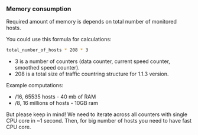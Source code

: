 ### Memory consumption

Required amount of memory is depends on total number of monitored hosts.

You could use this formula for calculations:
```bash
total_number_of_hosts * 208 * 3
```

- 3 is a number of counters (data counter, current speed counter, smoothed speed counter).
- 208 is a total size of traffic countring structure for 1.1.3 version.

Example computations:
- /16, 65535 hosts - 40 mb of RAM
- /8, 16 millions of hosts - 10GB ram

But please keep in mind! We need to iterate across all counters with single CPU core in ~1 second. Then, for big number of hosts you need to have fast CPU core.


